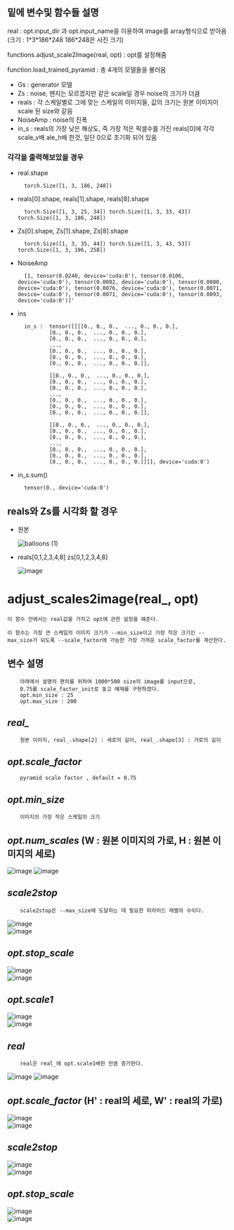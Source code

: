 
## 밑에 변수및 함수들 설명

<p>real : opt.input_dir 과 opt.input_name을 이용하여 image를 array형식으로 받아옴 (크기 : 1*3*186*248  186*248은 사진 크기)</p>
<p>functions.adjust_scale2Image(real, opt) : opt를 설정해줌</p>
<p>function.load_trained_pyramid : 총 4개의 모델들을 불러옴</p>
    
- Gs : generator 모델
- Zs : noise, 왠지는 모르겠지만 같은 scale일 경우 noise의 크기가 더큼
- reals : 각 스케일별로 그에 맞는 스케일의 이미지들,  값의 크기는 원본 이미지이 scale 된 size와 같음 
- NoiseAmp : noise의 진폭
- in_s : reals의 가장 낮은 해상도, 즉 가장 적은 픽셀수를 가진 reals[0]에 각각 scale_v배 ale_h배 한것, 일단 0으로 초기화 되어 있음



### 각각을 출력해보았을 경우
* real.shape

        torch.Size([1, 3, 186, 248])

* reals[0].shape, reals[1].shape, reals[8].shape

        torch.Size([1, 3, 25, 34]) torch.Size([1, 3, 33, 43]) torch.Size([1, 3, 186, 248])

* Zs[0].shape, Zs[1].shape, Zs[8].shape

        torch.Size([1, 3, 35, 44]) torch.Size([1, 3, 43, 53]) torch.Size([1, 3, 196, 258])
        

* NoiseAmp

        [1, tensor(0.0240, device='cuda:0'), tensor(0.0106, device='cuda:0'), tensor(0.0082, device='cuda:0'), tensor(0.0080, device='cuda:0'), tensor(0.0076, device='cuda:0'), tensor(0.0071, device='cuda:0'), tensor(0.0071, device='cuda:0'), tensor(0.0093, device='cuda:0')]'

* ins

        in_s :  tensor([[[[0., 0., 0.,  ..., 0., 0., 0.],
                [0., 0., 0.,  ..., 0., 0., 0.],
                [0., 0., 0.,  ..., 0., 0., 0.],
                ...,
                [0., 0., 0.,  ..., 0., 0., 0.],
                [0., 0., 0.,  ..., 0., 0., 0.],
                [0., 0., 0.,  ..., 0., 0., 0.]],

                [[0., 0., 0.,  ..., 0., 0., 0.],
                [0., 0., 0.,  ..., 0., 0., 0.],
                [0., 0., 0.,  ..., 0., 0., 0.],
                ...,
                [0., 0., 0.,  ..., 0., 0., 0.],
                [0., 0., 0.,  ..., 0., 0., 0.],
                [0., 0., 0.,  ..., 0., 0., 0.]],

                [[0., 0., 0.,  ..., 0., 0., 0.],
                [0., 0., 0.,  ..., 0., 0., 0.],
                [0., 0., 0.,  ..., 0., 0., 0.],
                ...,
                [0., 0., 0.,  ..., 0., 0., 0.],
                [0., 0., 0.,  ..., 0., 0., 0.],
                [0., 0., 0.,  ..., 0., 0., 0.]]]], device='cuda:0')

* in_s.sum()

        tensor(0., device='cuda:0')


 ## reals와 Zs를 시각화 할 경우
 

 * 원본

    ![balloons (1)](https://user-images.githubusercontent.com/12128784/80305347-2e333080-87f7-11ea-8863-3aedec02137e.png)

* reals[0,1,2,3,4,8] zs[0,1,2,3,4,8]

    ![image](https://user-images.githubusercontent.com/12128784/80310453-d48e2e80-8815-11ea-9962-4d8c74946619.png)




   
       
         






































# adjust_scales2image(real_, opt)

```
이 함수 안에서는 real값을 가지고 opt에 관한 설정을 해준다.

이 함수는 가장 큰 스케일의 이미지 크기가 --min_size이고 가장 작은 크기인 --max_size가 되도록 --scale_factor에 가능한 가장 가까운 scale_factor를 계산한다.
```

## 변수 설명
        아래에서 설명의 편의를 위하여 1000*500 size의 image를 input으로, 
        0.75를 scale_factor_init로 놓고 예제를 구현하겠다.
        opt.min_size : 25
        opt.max_size : 200

## *real_*    

        원본 이미지, real_.shape[2] : 세로의 길이, real_.shape[3] : 가로의 길이

## *opt.scale_factor*    

        pyramid scale factor , default = 0.75

## *opt.min_size*

        이미지의 가장 작은 스케일의 크기

## *opt.num_scales* (W : 원본 이미지의 가로, H : 원본 이미지의 세로)    
![image](https://user-images.githubusercontent.com/12128784/80965375-5f41df80-8e4d-11ea-8b8c-8af63333212f.png)
![image](https://user-images.githubusercontent.com/12128784/80963925-ec376980-8e4a-11ea-91b4-d77f079ff869.png)


## *scale2stop*    
        
        scale2stop은 --max_size에 도달하는 데 필요한 피라미드 레벨의 수이다.
    
![image](https://user-images.githubusercontent.com/12128784/80958489-16375e80-8e40-11ea-84b5-26639c68efb9.png)    
![image](https://user-images.githubusercontent.com/12128784/80966991-9796ed00-8e50-11ea-83ef-b2e23b8ce34c.png)


## *opt.stop_scale*

![image](https://user-images.githubusercontent.com/12128784/80937871-c3df4900-8e11-11ea-8358-a8fd72351e90.png)    
![image](https://user-images.githubusercontent.com/12128784/80967090-c0b77d80-8e50-11ea-9cf6-2ec560dd518c.png)




## *opt.scale1*

![image](https://user-images.githubusercontent.com/12128784/80958951-cefd9d80-8e40-11ea-8daa-aadca36cbf4b.png)    
![image](https://user-images.githubusercontent.com/12128784/80967206-ea70a480-8e50-11ea-8743-fc2f43f59877.png)



## *real*
    
        real은 real_에 opt.scale1배한 만큼 증가한다.    
![image](https://user-images.githubusercontent.com/12128784/80964720-556bac80-8e4c-11ea-8bfa-404c01529fb1.png)
![image](https://user-images.githubusercontent.com/12128784/80967381-41767980-8e51-11ea-90be-c4cdf036d862.png)

## *opt.scale_factor* (H' : real의 세로, W' : real의 가로)

![image](https://user-images.githubusercontent.com/12128784/80959211-4a5f4f00-8e41-11ea-92e7-d31001266a5c.png)    
![image](https://user-images.githubusercontent.com/12128784/80967572-8dc1b980-8e51-11ea-9eee-99cf116e55ff.png)


## *scale2stop*

![image](https://user-images.githubusercontent.com/12128784/80958489-16375e80-8e40-11ea-84b5-26639c68efb9.png)    
![image](https://user-images.githubusercontent.com/12128784/80966991-9796ed00-8e50-11ea-83ef-b2e23b8ce34c.png)

## *opt.stop_scale*    

![image](https://user-images.githubusercontent.com/12128784/80937871-c3df4900-8e11-11ea-8358-a8fd72351e90.png)    
![image](https://user-images.githubusercontent.com/12128784/80967090-c0b77d80-8e50-11ea-9cf6-2ec560dd518c.png)
